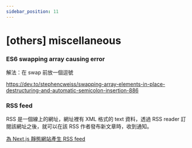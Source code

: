 ```yaml
---
sidebar_position: 11
---
```


# [others] miscellaneous

### ES6 swapping array causing error

解法：在 swap 前放一個逗號

https://dev.to/stephencweiss/swapping-array-elements-in-place-destructuring-and-automatic-semicolon-insertion-886

### RSS feed

RSS 是一個線上的網址，網址裡有 XML 格式的 text 資料，透過 RSS reader 訂閱該網址之後，就可以在該 RSS 作者發布新文章時，收到通知。

[為 Next.js 靜態網站產生 RSS feed](https://code.kpman.cc/2021/05/25/next-js-rss/)
